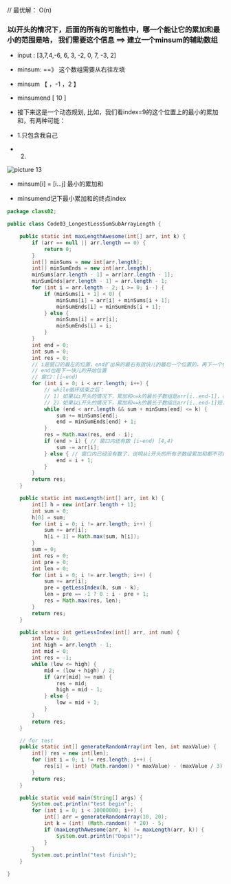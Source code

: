 // 最优解： O(n)

### 以i开头的情况下，后面的所有的可能性中，哪一个能让它的累加和最小的范围是啥， 我们需要这个信息  ==> 建立一个minsum的辅助数组

- input :      [3,7,4,-6, 6, 3, -2, 0, 7,     -3,   2]
- minsum:    ==》 这个数组需要从右往左填

- minsum      【                             ，-1 ，2 】 
 - minsumend   [                                   10 ]



- 接下来这是一个动态规划, 比如，我们看index=9的这个位置上的最小的累加和，有两种可能：
- 1.只包含我自己
- 2.

![picture 13](https://i.loli.net/2021/11/06/JKELqRlYUkTh8yu.png)  


   - minsum[i] = [i...j] 最小的累加和

- minsumend记下最小累加和的终点index






```java
package class02;

public class Code03_LongestLessSumSubArrayLength {

	public static int maxLengthAwesome(int[] arr, int k) {
		if (arr == null || arr.length == 0) {
			return 0;
		}
		int[] minSums = new int[arr.length];
		int[] minSumEnds = new int[arr.length];
		minSums[arr.length - 1] = arr[arr.length - 1];
		minSumEnds[arr.length - 1] = arr.length - 1;
		for (int i = arr.length - 2; i >= 0; i--) {
			if (minSums[i + 1] < 0) {
				minSums[i] = arr[i] + minSums[i + 1];
				minSumEnds[i] = minSumEnds[i + 1];
			} else {
				minSums[i] = arr[i];
				minSumEnds[i] = i;
			}
		}
		int end = 0;
		int sum = 0;
		int res = 0;
		// i是窗口的最左的位置，end扩出来的最右有效块儿的最后一个位置的，再下一个位置
		// end也是下一块儿的开始位置
		// 窗口：[i~end)
		for (int i = 0; i < arr.length; i++) {
			// while循环结束之后：
			// 1) 如果以i开头的情况下，累加和<=k的最长子数组是arr[i..end-1]，看看这个子数组长度能不能更新res；
			// 2) 如果以i开头的情况下，累加和<=k的最长子数组比arr[i..end-1]短，更新还是不更新res都不会影响最终结果；
			while (end < arr.length && sum + minSums[end] <= k) {
				sum += minSums[end];
				end = minSumEnds[end] + 1;
			}
			res = Math.max(res, end - i);
			if (end > i) { // 窗口内还有数 [i~end) [4,4)
				sum -= arr[i];
			} else { // 窗口内已经没有数了，说明从i开头的所有子数组累加和都不可能<=k
				end = i + 1;
			}
		}
		return res;
	}

	public static int maxLength(int[] arr, int k) {
		int[] h = new int[arr.length + 1];
		int sum = 0;
		h[0] = sum;
		for (int i = 0; i != arr.length; i++) {
			sum += arr[i];
			h[i + 1] = Math.max(sum, h[i]);
		}
		sum = 0;
		int res = 0;
		int pre = 0;
		int len = 0;
		for (int i = 0; i != arr.length; i++) {
			sum += arr[i];
			pre = getLessIndex(h, sum - k);
			len = pre == -1 ? 0 : i - pre + 1;
			res = Math.max(res, len);
		}
		return res;
	}

	public static int getLessIndex(int[] arr, int num) {
		int low = 0;
		int high = arr.length - 1;
		int mid = 0;
		int res = -1;
		while (low <= high) {
			mid = (low + high) / 2;
			if (arr[mid] >= num) {
				res = mid;
				high = mid - 1;
			} else {
				low = mid + 1;
			}
		}
		return res;
	}

	// for test
	public static int[] generateRandomArray(int len, int maxValue) {
		int[] res = new int[len];
		for (int i = 0; i != res.length; i++) {
			res[i] = (int) (Math.random() * maxValue) - (maxValue / 3);
		}
		return res;
	}

	public static void main(String[] args) {
		System.out.println("test begin");
		for (int i = 0; i < 10000000; i++) {
			int[] arr = generateRandomArray(10, 20);
			int k = (int) (Math.random() * 20) - 5;
			if (maxLengthAwesome(arr, k) != maxLength(arr, k)) {
				System.out.println("Oops!");
			}
		}
		System.out.println("test finish");
	}

}
```